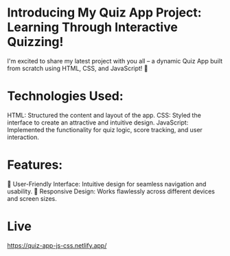 # Introducing My Quiz App Project: Learning Through Interactive Quizzing!
I'm excited to share my latest project with you all – a dynamic Quiz App built from scratch using HTML, CSS, and JavaScript! 🎉

# Technologies Used:
HTML: Structured the content and layout of the app.
CSS: Styled the interface to create an attractive and intuitive design.
JavaScript: Implemented the functionality for quiz logic, score tracking, and user interaction.

# Features:
🔹 User-Friendly Interface: Intuitive design for seamless navigation and usability.
🔹 Responsive Design: Works flawlessly across different devices and screen sizes.

# Live
https://quiz-app-js-css.netlify.app/